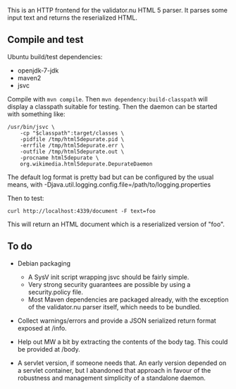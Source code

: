 This is an HTTP frontend for the validator.nu HTML 5 parser. It parses some 
input text and returns the reserialized HTML.

## Compile and test

Ubuntu build/test dependencies:
* openjdk-7-jdk
* maven2
* jsvc

Compile with `mvn compile`. Then `mvn dependency:build-classpath` will display
a classpath suitable for testing. Then the daemon can be started with something
like:

```
/usr/bin/jsvc \
	-cp "$classpath":target/classes \
	-pidfile /tmp/html5depurate.pid \
	-errfile /tmp/html5depurate.err \
	-outfile /tmp/html5depurate.out \
	-procname html5depurate \
	org.wikimedia.html5depurate.DepurateDaemon
```

The default log format is pretty bad but can be configured by the usual means,
with -Djava.util.logging.config.file=/path/to/logging.properties

Then to test:

```
curl http://localhost:4339/document -F text=foo
```

This will return an HTML document which is a reserialized version of "foo".

## To do

* Debian packaging
  - A SysV init script wrapping jsvc should be fairly simple.
  - Very strong security guarantees are possible by using a security.policy
    file.
  - Most Maven dependencies are packaged already, with the exception of the
    validator.nu parser itself, which needs to be bundled.

* Collect warnings/errors and provide a JSON serialized return format
  exposed at /info.

* Help out MW a bit by extracting the contents of the body tag. This could be
  provided at /body.

* A servlet version, if someone needs that. An early version depended on a
  servlet container, but I abandoned that approach in favour of the robustness
  and management simplicity of a standalone daemon.
